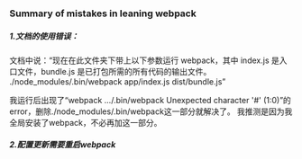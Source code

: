 ### Summary of mistakes in leaning webpack

##### 1.文档的使用错误：
文档中说：“现在在此文件夹下带上以下参数运行 webpack，其中 index.js 是入口文件，bundle.js 是已打包所需的所有代码的输出文件。
./node_modules/.bin/webpack app/index.js dist/bundle.js”

我运行后出现了“webpack .../.bin/webpack Unexpected character '#' (1:0)”的error，删除./node_modules/.bin/webpack这一部分就解决了。
我推测是因为我全局安装了webpack，不必再加这一部分。


##### 2.配置更新需要重启webpack